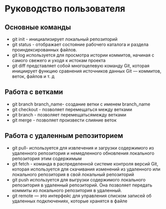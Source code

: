 # Руководство пользователя
## Основные команды
* git init - инициализирует локальный репозиторий
* git status - отображает состояние рабочего каталога и раздела проиндексированных файлов.
* git log используется для просмотра истории коммитов, начиная с самого свежего и уходя к истокам проекта
* git diff представляет собой многоцелевую команду Git, которая инициирует функцию сравнения источников данных Git — коммитов, веток, файлов и т. д
## Работа с ветками
* git branch branch_name- создание ветки с именем branch_name
* git checkout -  позволяет перемещаться между ветками
* git brаnch -  позволяет перемещатьсямежду ветками
* git merge - позволяет произвести слияние веток
## Работа с удаленным репозиторием
* git pull- используется для извлечения и загрузки содержимого из удаленного репозитория и немедленного обновления локального репозитория этим содержимым
* git fetch - команда в распределенной системе контроля версий Git, которая используется для скачивания изменений из удаленного или локального репозитория в свой локальный репозиторий
* git push используется для выгрузки содержимого локального репозитория в удаленный репозиторий. Она позволяет передать коммиты из локального репозитория в удаленный.
* git remote — это интерфейс для управления списком записей об удаленных подключениях, которые хранятся в файле 